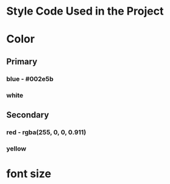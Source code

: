 # Style Code Used in the Project
# Color

## Primary 
### blue - #002e5b
### white

## Secondary
### red - rgba(255, 0, 0, 0.911)
### yellow


# font size
